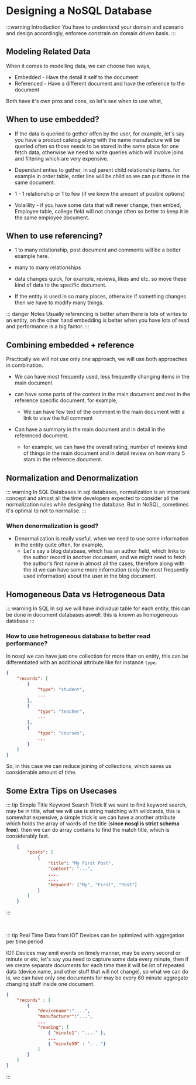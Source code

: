 # Designing a NoSQL Database

:::warning Introduction
You have to understand your domain and scenario and design accordingly, enforece constrain on domain driven basis.
:::

## Modeling Related Data

When it comes to modelling data, we can choose two ways,
- Embedded - Have the detail it self to the document
- Referenced - Have a different document and have the reference to the document

Both have it's own pros and cons, so let's see when to use what,

## When to use embedded?
- If the data is queried to gether offen by the user, for example, let's say you have a product catelog along with the name manufacture will be queried often so those needs to be stored in the same place for one fetch data, otherwise we need to write queries which will involve joins and filtering which are very expensive.
  
-  Dependant enties to gether, in sql parent child relationship items. for example in order table, order line will be child so we can put those in the same document.
  
- 1 - 1 relationship or 1 to few (if we know the amount of posible options)
  
- Volalility - if you have some data that will never change, then embed,  Employee table, college field will not change often so better to keep it in the same employee document.

## When to use referencing?
- 1 to many relationship, post document and comments will be a better example here.

- many to many relationships

- data changes quick, for example, reviews, likes and etc. so move these kind of data to the specific document.

- If the entity is used in so many places, otherwise if something changes then we have to modify many things.

::: danger Notes
Usually referencing is better when there is lots of writes to an entity, on the other hand embedding is better when you have lots of read and performance is a big factor.
:::

## Combining embedded + reference 

Practically we will not use only one approach, we will use both approaches in combination.

- We can have most frequenty used, less frequently changing items in the main document
  
- can have some parts of the content in the main document and rest in the reference specific document, for example,
  - We can have few text of the comment in the main document with a link to view the full comment
  
- Can have a summary in the main document and in detail in the referenced document. 
  - for example, we can have the overall rating, number of reviews kind of things in the main document and in detail review on how many 5 stars in the reference document.

## Normalization and Denormalization

::: warning In SQL Databases
In sql databases, normalization is an important concept and almost all the time developers expected to consider all the normalization rules while designing the database. But in NoSQL, sometimes it's optimal to not to normalise.
:::

### When denormalization is good?

- Denormalization is really useful, when we need to use some information in the entity quite often, for example, 
  - Let's say a blog database, which has an author field, which links to the author record in another document, and we might need to fetch the author's first name in almost all the cases, therefore along with the id we can have some more information (only the most frequently used information) about the user in the blog document.

## Homogeneous Data vs Hetrogeneous Data

::: warning In SQL
In sql we will have individual table for each entity, this can be done in document databases aswell, this is known as homogeneous database
:::

### How to use hetrogeneous database to better read performance?

In nosql we can have just one collection for more than on entity, this can be differentiated with an additional attribute like for instance `type`.
```json
{
    "records": [
        {
            "type": "student",
            ...
        },
        {
            "type": "teacher",
            ...
        },
        {
            "type": "courses",
            ...
        }
    ]
}
```

So, in this case we can reduce joining of collections, which saves us considerable amount of time.

## Some Extra Tips on Usecases

::: tip Simple Title Keyword Search Trick
If we want to find keyword search, may be in title, what we will use is string matching with wildcards, this is somewhat expensive, a simple trick is we can have a another attribute which holds the array of words of the title (**since nosql is strict schema free**). then we can do array contains to find the match title, which is considerably fast.

```json
    {
        "posts": [
            {
                "title": "My First Post",
                "content": "...",
                ...,
                ...,
                "keyword": ["My", "First", "Post"] 
            }
        ]
    }
```
:::

<br>

::: tip Real Time Data from IOT Devices can be optimized with aggregation per time period

IOT Devices may emit events on timely manner, may be every second or minute or etc, let's say you need to capture some data every minute, then if we create separate documents for each time then it will be lot of repeated data (device name, and other stuff that will not change), so what we can do is, we can have only one documents for may be every 60 minute aggregate changing stuff inside one document.

```json
{
    "records" : [
        {
            "devicename":"....",
            "manufacturer":"...",
            ...
            "reading": [
                { "minute1": "...." },
                ...
                { "minute59" : "...."}
            ]
        }
    ]
}
```
:::




